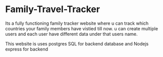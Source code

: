 # Family-Travel-Tracker

Its a fully functioning family tracker website where u can track which countries your family members have vistied till now.
u can create multiple users and each user have different data under that users name.

This website is uses postgres SQL for backend database and Nodejs express for backend
